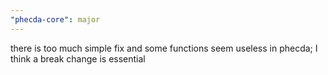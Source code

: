 ```yaml
---
"phecda-core": major
---
```


there is too much simple fix and some functions seem useless in phecda;
I think a break change is essential
